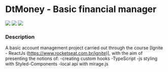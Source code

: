 # DtMoney - Basic financial manager

<div>
<img src="https://img.shields.io/github/issues/heronmaioli/02-dtmoney"/>
 <img src="https://img.shields.io/github/forks/heronmaioli/02-dtmoney"/>
 <img src="https://img.shields.io/github/stars/heronmaioli/02-dtmoney"/>
 </div>
 
### Description

A basic account management project carried out through the course [Ignite - ReactJs (https://www.rocketseat.com.br/ignite)], with the aim of presenting the notions of:
-creating custom hooks
-TypeScript
-js styling with Styled-Components
-local api with mirage.js
 

   
